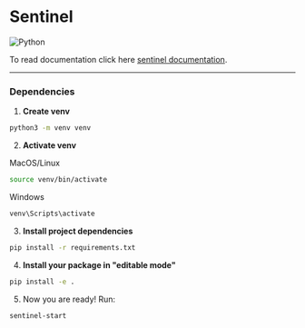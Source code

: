 # Sentinel

![Python](https://img.shields.io/badge/Python-3776AB?style=flat&logo=python&logoColor=white)

To read documentation click here [sentinel documentation](./markdown/documentation.md).

---

### Dependencies

1. **Create venv**
```zsh
python3 -m venv venv
```

2. **Activate venv**

MacOS/Linux
```zsh
source venv/bin/activate
```
Windows
```zsh
venv\Scripts\activate
```

3. **Install project dependencies**
```zsh
pip install -r requirements.txt
```

4. **Install your package in "editable mode"**
```zsh
pip install -e .
```

5. Now you are ready! Run:
```zsh
sentinel-start
```
